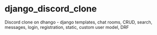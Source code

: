 # django_discord_clone
Discord clone on dhango - django templates, chat rooms, CRUD, search, messages, login, registration, static, custom user model, DRF
